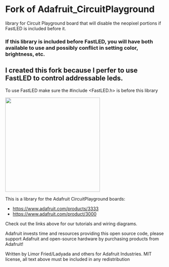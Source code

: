 # Fork of Adafruit_CircuitPlayground
library for Circuit Playground board that will disable the neopixel portions if FastLED is included before it.

### If this library is included before FastLED, you will have both available to use and possibly conflict in setting color, brightness, etc.

## I created this fork because I perfer to use FastLED to control addressable leds.

To use FastLED make sure the #include <FastLED.h> is before this library


<img src="https://cdn-shop.adafruit.com/970x728/3333-01.jpg" height="300"/>

This is a library for the Adafruit CircuitPlayground boards:
  * https://www.adafruit.com/products/3333
  * https://www.adafruit.com/product/3000

Check out the links above for our tutorials and wiring diagrams.

Adafruit invests time and resources providing this open source code, please support Adafruit and open-source hardware by purchasing products from Adafruit!

Written by Limor Fried/Ladyada and others for Adafruit Industries.
MIT license, all text above must be included in any redistribution
